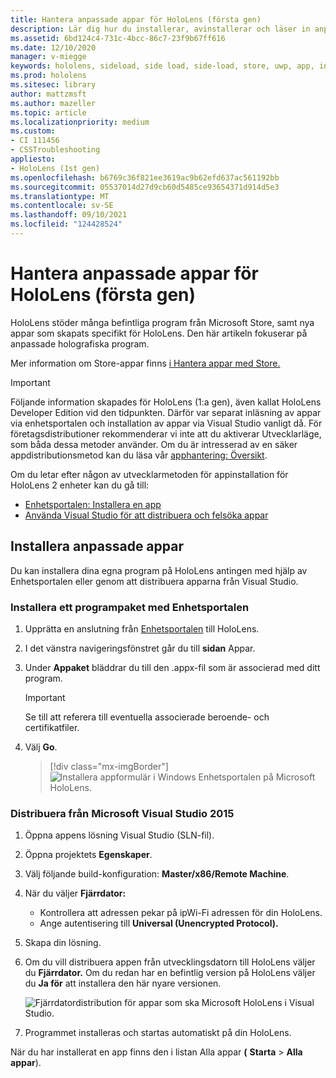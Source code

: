 ```yaml
---
title: Hantera anpassade appar för HoloLens (första gen)
description: Lär dig hur du installerar, avinstallerar och läser in anpassade holografiska appar på HoloLens-enheter med hjälp av Enhetsportalen och Visual Studio.
ms.assetid: 6bd124c4-731c-4bcc-86c7-23f9b67ff616
ms.date: 12/10/2020
manager: v-miegge
keywords: hololens, sideload, side load, side-load, store, uwp, app, install
ms.prod: hololens
ms.sitesec: library
author: mattzmsft
ms.author: mazeller
ms.topic: article
ms.localizationpriority: medium
ms.custom:
- CI 111456
- CSSTroubleshooting
appliesto:
- HoloLens (1st gen)
ms.openlocfilehash: b6769c36f821ee3619ac9b62efd637ac561192bb
ms.sourcegitcommit: 05537014d27d9cb60d5485ce93654371d914d5e3
ms.translationtype: MT
ms.contentlocale: sv-SE
ms.lasthandoff: 09/10/2021
ms.locfileid: "124428524"
---
```

# <a name="manage-custom-apps-for-hololens-1st-gen"></a>Hantera anpassade appar för HoloLens (första gen)

HoloLens stöder många befintliga program från Microsoft Store, samt nya appar som skapats specifikt för HoloLens. Den här artikeln fokuserar på anpassade holografiska program.  

Mer information om Store-appar finns [i Hantera appar med Store.](holographic-store-apps.md)

> [!IMPORTANT]
> Följande information skapades för HoloLens (1:a gen), även kallat HoloLens Developer Edition vid den tidpunkten. Därför var separat inläsning av appar via enhetsportalen och installation av appar via Visual Studio vanligt då. För företagsdistributioner rekommenderar vi inte att du aktiverar Utvecklarläge, som båda dessa metoder använder. Om du är intresserad av en säker appdistributionsmetod kan du läsa vår [apphantering: Översikt](app-deploy-overview.md).
>
> Om du letar efter någon av utvecklarmetoden för appinstallation för HoloLens 2 enheter kan du gå till:
>
> - [Enhetsportalen: Installera en app](/windows/mixed-reality/develop/platform-capabilities-and-apis/using-the-windows-device-portal#installing-an-app)
> - [Använda Visual Studio för att distribuera och felsöka appar](/windows/mixed-reality/develop/platform-capabilities-and-apis/using-visual-studio)

## <a name="install-custom-apps"></a>Installera anpassade appar

Du kan installera dina egna program på HoloLens antingen med hjälp av Enhetsportalen eller genom att distribuera apparna från Visual Studio.

### <a name="installing-an-application-package-with-the-device-portal"></a>Installera ett programpaket med Enhetsportalen

1. Upprätta en anslutning från [Enhetsportalen](/windows/mixed-reality/using-the-windows-device-portal) till HoloLens.

1. I det vänstra navigeringsfönstret går du till **sidan** Appar.

1. Under **Appaket** bläddrar du till den .appx-fil som är associerad med ditt program.

   > [!IMPORTANT]
   > Se till att referera till eventuella associerade beroende- och certifikatfiler.

1. Välj **Go**.

   > [!div class="mx-imgBorder"]
   > ![Installera appformulär i Windows Enhetsportalen på Microsoft HoloLens.](images/deviceportal-appmanager.jpg)

### <a name="deploying-from-microsoft-visual-studio-2015"></a>Distribuera från Microsoft Visual Studio 2015

1. Öppna appens lösning Visual Studio (SLN-fil).

1. Öppna projektets **Egenskaper**.

1. Välj följande build-konfiguration: **Master/x86/Remote Machine**.

1. När du väljer **Fjärrdator:**
   - Kontrollera att adressen pekar på ipWi-Fi adressen för din HoloLens.
   - Ange autentisering till **Universal (Unencrypted Protocol).**
   
1. Skapa din lösning.

1. Om du vill distribuera appen från utvecklingsdatorn till HoloLens väljer du **Fjärrdator.** Om du redan har en befintlig version på HoloLens väljer du **Ja för** att installera den här nyare versionen.  

   ![Fjärrdatordistribution för appar som ska Microsoft HoloLens i Visual Studio.](images/vs2015-remotedeployment.jpg)  
   
1. Programmet installeras och startas automatiskt på din HoloLens.

När du har installerat en app finns den i listan Alla appar **(** **Starta**  >  **Alla appar**).
